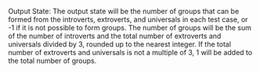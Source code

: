 Output State: The output state will be the number of groups that can be formed from the introverts, extroverts, and universals in each test case, or -1 if it is not possible to form groups. The number of groups will be the sum of the number of introverts and the total number of extroverts and universals divided by 3, rounded up to the nearest integer. If the total number of extroverts and universals is not a multiple of 3, 1 will be added to the total number of groups.